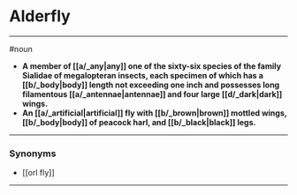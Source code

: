 # Alderfly
---
#noun
- **A member of [[a/_any|any]] one of the sixty-six species of the family Sialidae of megalopteran insects, each specimen of which has a [[b/_body|body]] length not exceeding one inch and possesses long filamentous [[a/_antennae|antennae]] and four large [[d/_dark|dark]] wings.**
- **An [[a/_artificial|artificial]] fly with [[b/_brown|brown]] mottled wings, [[b/_body|body]] of peacock harl, and [[b/_black|black]] legs.**
---
### Synonyms
- [[orl fly]]
---
